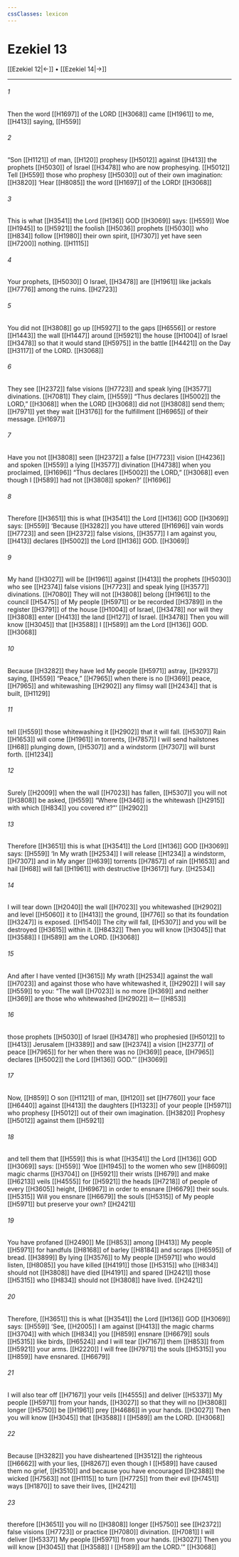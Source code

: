 ```yaml
---
cssClasses: lexicon
---
```


# Ezekiel 13

[[Ezekiel 12|←]] • [[Ezekiel 14|→]]

---

###### 1
Then the word [[H1697]] of the LORD [[H3068]] came [[H1961]] to me, [[H413]] saying, [[H559]]

###### 2
“Son [[H1121]] of man, [[H120]] prophesy [[H5012]] against [[H413]] the prophets [[H5030]] of Israel [[H3478]] who are now prophesying. [[H5012]] Tell [[H559]] those who prophesy [[H5030]] out of their own imagination: [[H3820]] ‘Hear [[H8085]] the word [[H1697]] of the LORD! [[H3068]]

###### 3
This is what [[H3541]] the Lord [[H136]] GOD [[H3069]] says: [[H559]] Woe [[H1945]] to [[H5921]] the foolish [[H5036]] prophets [[H5030]] who [[H834]] follow [[H1980]] their own spirit, [[H7307]] yet have seen [[H7200]] nothing. [[H1115]]

###### 4
Your prophets, [[H5030]] O Israel, [[H3478]] are [[H1961]] like jackals [[H7776]] among the ruins. [[H2723]]

###### 5
You did not [[H3808]] go up [[H5927]] to the gaps [[H6556]] or restore [[H1443]] the wall [[H1447]] around [[H5921]] the house [[H1004]] of Israel [[H3478]] so that it would stand [[H5975]] in the battle [[H4421]] on the Day [[H3117]] of the LORD. [[H3068]]

###### 6
They see [[H2372]] false visions [[H7723]] and speak lying [[H3577]] divinations. [[H7081]] They claim, [[H559]] “Thus declares [[H5002]] the LORD,” [[H3068]] when the LORD [[H3068]] did not [[H3808]] send them; [[H7971]] yet they wait [[H3176]] for the fulfillment [[H6965]] of their message. [[H1697]]

###### 7
Have you not [[H3808]] seen [[H2372]] a false [[H7723]] vision [[H4236]] and spoken [[H559]] a lying [[H3577]] divination [[H4738]] when you proclaimed, [[H1696]] “Thus declares [[H5002]] the LORD,” [[H3068]] even though I [[H589]] had not [[H3808]] spoken?’ [[H1696]]

###### 8
Therefore [[H3651]] this is what [[H3541]] the Lord [[H136]] GOD [[H3069]] says: [[H559]] ‘Because [[H3282]] you have uttered [[H1696]] vain words [[H7723]] and seen [[H2372]] false visions, [[H3577]] I am against you, [[H413]] declares [[H5002]] the Lord [[H136]] GOD. [[H3069]]

###### 9
My hand [[H3027]] will be [[H1961]] against [[H413]] the prophets [[H5030]] who see [[H2374]] false visions [[H7723]] and speak lying [[H3577]] divinations. [[H7080]] They will not [[H3808]] belong [[H1961]] to the council [[H5475]] of My people [[H5971]] or be recorded [[H3789]] in the register [[H3791]] of the house [[H1004]] of Israel, [[H3478]] nor will they [[H3808]] enter [[H413]] the land [[H127]] of Israel. [[H3478]] Then you will know [[H3045]] that [[H3588]] I [[H589]] am the Lord [[H136]] GOD. [[H3068]]

###### 10
Because [[H3282]] they have led My people [[H5971]] astray, [[H2937]] saying, [[H559]] “Peace,” [[H7965]] when there is no [[H369]] peace, [[H7965]] and whitewashing [[H2902]] any flimsy wall [[H2434]] that is built, [[H1129]]

###### 11
tell [[H559]] those whitewashing it [[H2902]] that it will fall. [[H5307]] Rain [[H1653]] will come [[H1961]] in torrents, [[H7857]] I will send hailstones [[H68]] plunging down, [[H5307]] and a windstorm [[H7307]] will burst forth. [[H1234]]

###### 12
Surely [[H2009]] when the wall [[H7023]] has fallen, [[H5307]] you will not [[H3808]] be asked, [[H559]] “Where [[H346]] is the whitewash [[H2915]] with which [[H834]] you covered it?”’ [[H2902]]

###### 13
Therefore [[H3651]] this is what [[H3541]] the Lord [[H136]] GOD [[H3069]] says: [[H559]] ‘In My wrath [[H2534]] I will release [[H1234]] a windstorm, [[H7307]] and in My anger [[H639]] torrents [[H7857]] of rain [[H1653]] and hail [[H68]] will fall [[H1961]] with destructive [[H3617]] fury. [[H2534]]

###### 14
I will tear down [[H2040]] the wall [[H7023]] you whitewashed [[H2902]] and level [[H5060]] it to [[H413]] the ground, [[H776]] so that its foundation [[H3247]] is exposed. [[H1540]] The city will fall, [[H5307]] and you will be destroyed [[H3615]] within it. [[H8432]] Then you will know [[H3045]] that [[H3588]] I [[H589]] am the LORD. [[H3068]]

###### 15
And after I have vented [[H3615]] My wrath [[H2534]] against the wall [[H7023]] and against those who have whitewashed it, [[H2902]] I will say [[H559]] to you:  “The wall [[H7023]] is no more [[H369]] and neither [[H369]] are those who whitewashed [[H2902]] it— [[H853]]

###### 16
those prophets [[H5030]] of Israel [[H3478]] who prophesied [[H5012]] to [[H413]] Jerusalem [[H3389]] and saw [[H2374]] a vision [[H2377]] of peace [[H7965]] for her  when there was no [[H369]] peace, [[H7965]] declares [[H5002]] the Lord [[H136]] GOD.”’ [[H3069]]

###### 17
Now, [[H859]] O son [[H1121]] of man, [[H120]] set [[H7760]] your face [[H6440]] against [[H413]] the daughters [[H1323]] of your people [[H5971]] who prophesy [[H5012]] out of their own imagination. [[H3820]] Prophesy [[H5012]] against them [[H5921]]

###### 18
and tell them that [[H559]] this is what [[H3541]] the Lord [[H136]] GOD [[H3069]] says: [[H559]] ‘Woe [[H1945]] to the women who sew [[H8609]] magic charms [[H3704]] on [[H5921]] their wrists [[H679]] and make [[H6213]] veils [[H4555]] for [[H5921]] the heads [[H7218]] of people of every [[H3605]] height, [[H6967]] in order to ensnare [[H6679]] their souls. [[H5315]] Will you ensnare [[H6679]] the souls [[H5315]] of My people [[H5971]] but preserve your own? [[H2421]]

###### 19
You have profaned [[H2490]] Me [[H853]] among [[H413]] My people [[H5971]] for handfuls [[H8168]] of barley [[H8184]] and scraps [[H6595]] of bread. [[H3899]] By lying [[H3576]] to My people [[H5971]] who would listen, [[H8085]] you have killed [[H4191]] those [[H5315]] who [[H834]] should not [[H3808]] have died [[H4191]] and spared [[H2421]] those [[H5315]] who [[H834]] should not [[H3808]] have lived. [[H2421]]

###### 20
Therefore, [[H3651]] this is what [[H3541]] the Lord [[H136]] GOD [[H3069]] says: [[H559]] ‘See, [[H2005]] I am against [[H413]] the magic charms [[H3704]] with which [[H834]] you [[H859]] ensnare [[H6679]] souls [[H5315]] like birds, [[H6524]] and I will tear [[H7167]] them [[H853]] from [[H5921]] your arms. [[H2220]] I will free [[H7971]] the souls [[H5315]] you [[H859]] have ensnared. [[H6679]]

###### 21
I will also tear off [[H7167]] your veils [[H4555]] and deliver [[H5337]] My people [[H5971]] from your hands, [[H3027]] so that they will no [[H3808]] longer [[H5750]] be [[H1961]] prey [[H4686]] in your hands. [[H3027]] Then you will know [[H3045]] that [[H3588]] I [[H589]] am the LORD. [[H3068]]

###### 22
Because [[H3282]] you have disheartened [[H3512]] the righteous [[H6662]] with your lies, [[H8267]] even though I [[H589]] have caused them no grief, [[H3510]] and because you have encouraged [[H2388]] the wicked [[H7563]] not [[H1115]] to turn [[H7725]] from their evil [[H7451]] ways [[H1870]] to save their lives, [[H2421]]

###### 23
therefore [[H3651]] you will no [[H3808]] longer [[H5750]] see [[H2372]] false visions [[H7723]] or practice [[H7080]] divination. [[H7081]] I will deliver [[H5337]] My people [[H5971]] from your hands. [[H3027]] Then you will know [[H3045]] that [[H3588]] I [[H589]] am the LORD.’” [[H3068]]

